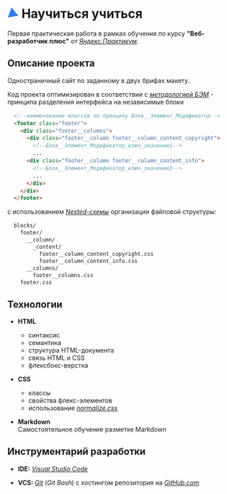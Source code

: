 # ![project_logo](./images/favicon.png) Научиться учиться

Первая практическая работа в рамках обучения по курсу **"Веб-разработчик плюс"** от [_Яндекс.Практикум_](https://practicum.yandex.ru/).

## Описание проекта
Одностраничный сайт по заданному в двух брифах макету.

Код проекта оптимизирован в соответствии с [_методологией БЭМ_][1] - принципа разделения интерфейса на независимые блоки

```HTML
  <!--наименование классов по принципу Блок__Элемент_Модификатор-->
  <footer class="footer">
    <div class="footer__columns">
      <div class="footer__column footer__column_content_copyright">
        <!--Блок__Элемент_Модификатор_ключ_значение1-->
        ...
      <div class="footer__column footer__column_content_info">
        <!--Блок__Элемент_Модификатор_ключ_значение2-->
        ...
      </div>
    </div>
  </footer>
```

с использованием [_Nested-схемы_][2] организации файловой структуры:

```
  blocks/
    footer/
      __column/
        _content/
          footer__column_content_copyright.css
          footer__column_content_info.css
      __columns/
        footer__columns.css
    footer.css
```

[1]: https://ru.bem.info/methodology/quick-start/

[2]: https://ru.bem.info/methodology/filestructure/#nested

## Технологии

* **HTML**
   - синтаксис
   - семантика
   - структура HTML-документа
   - связь HTML и CSS
   - флексбокс-верстка

* **CSS**
   - классы
   - свойства флекс-элементов
   - использование _[normalize.css](./vendor/normalize.css)_

* **Markdown**<br>
Самостоятельное обучение разметке Markdown

## Инструментарий разработки

* **IDE:** [_Visual Studio Code_](https://code.visualstudio.com/)

* **VCS:** [_Git_](https://git-scm.com/) (*Git Bash*) с хостингом репозитория на [_GitHub.com_](https://github.com/)
<!--
Тип | Название | Версия
--- | --- | :---:
IDE | [Visual Studio Code](https://code.visualstudio.com/) | 1.61
VCS | [Git](https://git-scm.com/) (*Git Bash*) | 2.33
Host | [GitHub.com](https://github.com/) | -
-->
